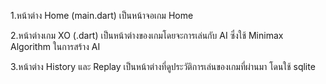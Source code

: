 1.หน้าต่าง Home (main.dart)
เป็นหน้าจอเกม Home

2.หน้าต่างเกม XO (.dart)
เป็นหน้าต่างของเกมโดยจะการเล่นกับ AI ซึ่งใช้ Minimax Algorithm ในการสร้าง AI

3.หน้าต่าง History และ Replay
เป็นหน้าต่างที่ดูประวัติการเล่นของเกมที่ผ่านมา โดนใช้ sqlite
